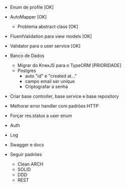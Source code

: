 -   Enum de profile [OK]
-   AutoMapper [OK]
    -   Problema abstract class [OK]
-   FluentValidation para view models [OK]
-   Validator para o user service [OK]
-   Banco de Dados
    -   Migrar do KnexJS para o TypeORM [PRIORIDADE]
    -   Postgres
        -   auto "id" e "created at..."
        -   campo email ser unique
        -   Criptografar a senha
-   Criar base controller, base service e base repository
-   Melhorar error handler com padrões HTTP
-   Forçar res.status a user enum
-   Auth
-   Log
-   Swagger e docs

-   Seguir padrões
    -   Clean ARCH
    -   SOLID
    -   DDD
    -   REST
